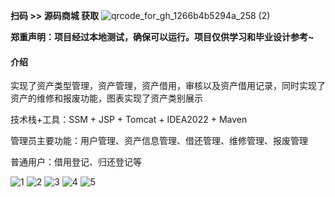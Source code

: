 **扫码 >> 源码商城 获取** ![qrcode_for_gh_1266b4b5294a_258 (2)](https://github.com/user-attachments/assets/45838afd-19a8-4cdc-bdd5-74b9c76fb241)

 **郑重声明：项目经过本地测试，确保可以运行。项目仅供学习和毕业设计参考~** 

#### 介绍
实现了资产类型管理，资产管理，资产借用，审核以及资产借用记录，同时实现了资产的维修和报废功能，图表实现了资产类别展示

技术栈+工具：SSM + JSP + Tomcat + IDEA2022 + Maven

管理员主要功能：用户管理、资产信息管理、借还管理、维修管理、报废管理

普通用户：借用登记、归还登记等

![1](https://github.com/user-attachments/assets/5328e424-e1dc-4433-b419-5960f16b65be)
![2](https://github.com/user-attachments/assets/8b9444c8-cc08-4eee-9063-99bdf8cb9dfd)
![3](https://github.com/user-attachments/assets/c9195427-a86c-441a-9f37-01356c2850a7)
![4](https://github.com/user-attachments/assets/bda31639-53b1-4ae9-b07f-c8fa5abcb200)
![5](https://github.com/user-attachments/assets/3ea1641a-5f02-47a0-baed-31aea025684c)

